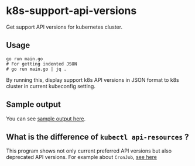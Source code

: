 # k8s-support-api-versions
Get support API versions for kubernetes cluster.

## Usage
```
go run main.go
# For getting indented JSON
# go run main.go | jq .
```
By running this, display support k8s API versions in JSON format to k8s cluster in current kubeconfig setting.


## Sample output
You can see [sample output here](sample/v1.22.0.json).

## What is the difference of `kubectl api-resources` ?
This program shows not only current preferred API versions but also deprecated API versions.
For example about `CronJob`, [see here](https://github.com/atoato88/k8s-support-api-versions/blob/main/sample/v1.22.0.json#L71-L80)
